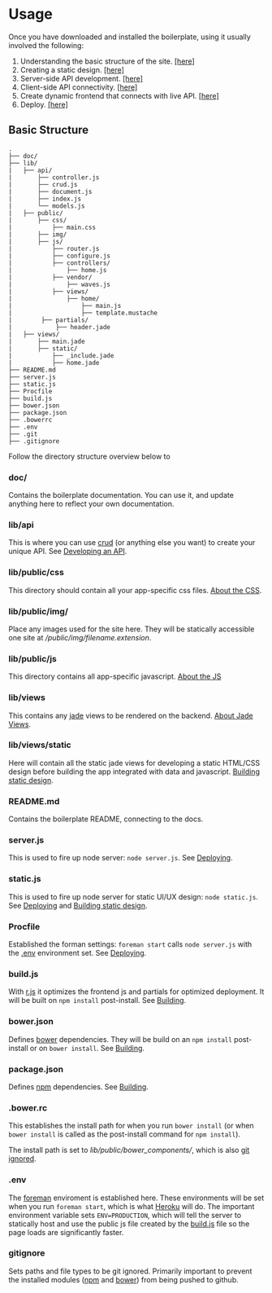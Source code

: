 Usage
=============

Once you have downloaded and installed the boilerplate, using it usually involved the following:

1. Understanding the basic structure of the site. [[here]](#basic-structure)
2. Creating a static design. [[here]](static.md)
3. Server-side API development. [[here]](api.md#server-side-api-development)
4. Client-side API connectivity. [[here]](api.md#client-side-api-connectivity)
5. Create dynamic frontend that connects with live API. [[here]](js.md)
6. Deploy. [[here]](deploy.md#deploying)

## Basic Structure

```
.
├── doc/
├── lib/
|   ├── api/
|       ├── controller.js
|       ├── crud.js
|       ├── document.js
|       ├── index.js
|       └── models.js
|   ├── public/
|       ├── css/
|           ├── main.css
|       ├── img/
|       ├── js/
|           ├── router.js
|           ├── configure.js
|           ├── controllers/
|               ├── home.js
|           ├── vendor/
|               ├── waves.js
|           ├── views/
|               ├── home/
|                   ├── main.js
|                   ├── template.mustache
|        ├── partials/
|            ├── header.jade
|   ├── views/
|       ├── main.jade
|       ├── static/
|           ├── _include.jade
|           ├── home.jade
├── README.md
├── server.js
├── static.js
├── Procfile
├── build.js
├── bower.json
├── package.json
├── .bowerrc
├── .env
├── .git
├── .gitignore
```

Follow the directory structure overview below to 

### doc/

Contains the boilerplate documentation. You can use it, and update anything here to reflect your own documentation.

### lib/api

This is where you can use [crud](https://github.com/uhray/crud.git) (or anything else you want) to create your unique API. See [Developing an API](api.md).

### lib/public/css

This directory should contain all your app-specific css files. [About the CSS](css.md).

### lib/public/img/

Place any images used for the site here. They will be statically accessible one site at <i>/public/img/filename.extension</i>.

### lib/public/js

This directory contains all app-specific javascript. [About the JS](js.md)

### lib/views

This contains any [jade](https://github.com/visionmedia/jade) views to be rendered on the backend. [About Jade Views](views.md).

### lib/views/static

Here will contain all the static jade views for developing a static HTML/CSS design before building the app integrated with data and javascript. [Building static design](static.md).

### README.md

Contains the boilerplate README, connecting to the docs.

### server.js

This is used to fire up node server: `node server.js`. See [Deploying](deploying.md).

### static.js

This is used to fire up node server for static UI/UX design: `node static.js`. See [Deploying](deploying.md) and [Building static design](static.md).

### Procfile

Established the forman settings: `foreman start` calls `node server.js` with the [.env](#-env) environment set. See [Deploying](deploying.md).

### build.js

With [r.js](https://github.com/jrburke/r.js) it optimizes the frontend js and partials for optimized deployment. It will be built on `npm install` post-install. See [Building](building.md#rjs-javascript-optimization).

### bower.json

Defines [bower](http://bower.io) dependencies. They will be build on an `npm install` post-install or on `bower install`. See [Building](building.md).

### package.json

Defines [npm](http://npmjs.org) dependencies. See [Building](building.md).

### .bower.rc

This establishes the install path for when you run `bower install` (or when `bower install` is called as the post-install command for `npm install`).

The install path is set to <i>lib/public/bower_components/</i>, which is also [git ignored](#gitignore).

### .env

The [foreman](https://github.com/ddollar/foreman) enviroment is established here. These environments will be set when you run `foreman start`, which is what [Heroku](http://heroku.com) will do. The important environment variable sets `ENV=PRODUCTION`, which will tell the server to statically host and use the public js file created by the [build.js](#build.js) file so the page loads are significantly faster.

### gitignore

Sets paths and file types to be git ignored. Primarily important to prevent the installed modules ([npm](https://npmjs.org) and [bower](#https://bower.io)) from being pushed to github.

